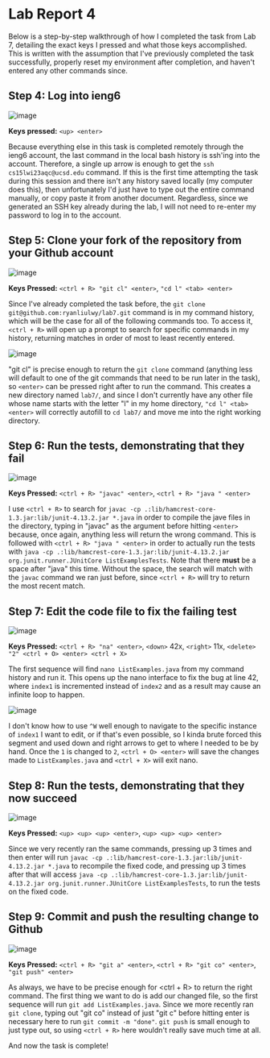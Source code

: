 # Lab Report 4
Below is a step-by-step walkthrough of how I completed the task from Lab 7, detailing the exact keys I pressed and what those keys accomplished. This is written with the assumption that I've previously completed the task successfully, properly reset my environment after completion, and haven't entered any other commands since.

## Step 4: Log into ieng6
![image](https://user-images.githubusercontent.com/110417482/221448000-72da5b67-3d7d-49fe-be32-aeb004b5b602.png)

**Keys pressed:** `<up> <enter>`

Because everything else in this task is completed remotely through the ieng6 account, the last command in the local bash history is ssh'ing into the account. Therefore, a single up arrow is enough to get the `ssh cs15lwi23aqc@ucsd.edu` command. If this is the first time attempting the task during this session and there isn't any history saved locally (my computer does this), then unfortunately I'd just have to type out the entire command manually, or copy paste it from another document. Regardless, since we generated an SSH key already during the lab, I will not need to re-enter my password to log in to the account.

## Step 5: Clone your fork of the repository from your Github account
![image](https://user-images.githubusercontent.com/110417482/221451662-cbd54df0-4a6c-447b-9dc9-dff00ad07a26.png)

**Keys Pressed:** `<ctrl + R> "git cl" <enter>`, `"cd l" <tab> <enter>`

Since I've already completed the task before, the `git clone git@github.com:ryanliulwy/lab7.git` command is in my command history, which will be the case for all of the following commands too. To access it, `<ctrl + R>` will open up a prompt to search for specific commands in my history, returning matches in order of most to least recently entered. 

![image](https://user-images.githubusercontent.com/110417482/221448727-dfaa7e1d-1e43-4b06-bdd6-e3e43f5a45ad.png)

"git cl" is precise enough to return the `git clone` command (anything less will default to one of the git commands that need to be run later in the task), so `<enter>` can be pressed right after to run the command. This creates a new directory named `lab7/`, and since I don't currently have any other file whose name starts with the letter "l" in my home directory, `"cd l" <tab> <enter>` will correctly autofill to `cd lab7/` and move me into the right working directory.


## Step 6: Run the tests, demonstrating that they fail
![image](https://user-images.githubusercontent.com/110417482/221451900-486c432d-019c-4d9c-bf4c-d927cd899764.png)

**Keys Pressed:** `<ctrl + R> "javac" <enter>`, `<ctrl + R> "java " <enter>`

I use `<ctrl + R>` to search for `javac -cp .:lib/hamcrest-core-1.3.jar:lib/junit-4.13.2.jar *.java` in order to compile the jave files in the directory, typing in "javac" as the argument before hitting `<enter>` because, once again, anything less will return the wrong command. This is followed with `<ctrl + R> "java " <enter>` in order to actually run the tests with `java -cp .:lib/hamcrest-core-1.3.jar:lib/junit-4.13.2.jar org.junit.runner.JUnitCore ListExamplesTests`. Note that there **must** be a space after "java" this time. Without the space, the search will match with the `javac` command we ran just before, since `<ctrl + R>` will try to return the most recent match.

## Step 7: Edit the code file to fix the failing test
![image](https://user-images.githubusercontent.com/110417482/221452169-36dc8bd5-d563-4622-9fa9-d1cb1488dfc4.png)

**Keys Pressed:** `<ctrl + R> "na" <enter>`, `<down>` 42x, `<right>` 11x, `<delete> "2" <ctrl + O> <enter> <ctrl + X>`

The first sequence will find `nano ListExamples.java` from my command history and run it. This opens up the nano interface to fix the bug at line 42, where `index1` is incremented instead of `index2` and as a result may cause an infinite loop to happen.

![image](https://user-images.githubusercontent.com/110417482/221450923-7dc529f0-ef3f-48c6-861a-e69118ec0973.png)

I don't know how to use `^W` well enough to navigate to the specific instance of `index1` I want to edit, or if that's even possible, so I kinda brute forced this segment and used down and right arrows to get to where I needed to be by hand. Once the `1` is changed to `2`, `<ctrl + O> <enter>` will save the changes made to `ListExamples.java` and `<ctrl + X>` will exit nano.

## Step 8: Run the tests, demonstrating that they now succeed
![image](https://user-images.githubusercontent.com/110417482/221452282-6ce54cf5-7d4d-4a01-abfe-2f4c171b86cb.png)

**Keys Pressed:** `<up> <up> <up> <enter>`, `<up> <up> <up> <enter>`

Since we very recently ran the same commands, pressing up 3 times and then enter will run `javac -cp .:lib/hamcrest-core-1.3.jar:lib/junit-4.13.2.jar *.java` to recompile the fixed code, and pressing up 3 times after that will access `java -cp .:lib/hamcrest-core-1.3.jar:lib/junit-4.13.2.jar org.junit.runner.JUnitCore ListExamplesTests`, to run the tests on the fixed code.

## Step 9: Commit and push the resulting change to Github

![image](https://user-images.githubusercontent.com/110417482/221452877-e92251ef-8e26-4107-8b74-ac472a99cc02.png)

**Keys Pressed:** `<ctrl + R> "git a" <enter>`, `<ctrl + R> "git co" <enter>`, `"git push" <enter>`

As always, we have to be precise enough for <ctrl + R> to return the right command. The first thing we want to do is add our changed file, so the first sequence will run `git add ListExamples.java`. Since we more recently ran `git clone`, typing out "git co" instead of just "git c" before hitting enter is necessary here to run `git commit -m "done"`. `git push` is small enough to just type out, so using `<ctrl + R>` here wouldn't really save much time at all.

And now the task is complete!

